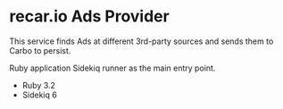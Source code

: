 # recar.io Ads Provider

This service finds Ads at different 3rd-party sources and sends them to Carbo to persist.

Ruby application Sidekiq runner as the main entry point.

- Ruby 3.2
- Sidekiq 6
